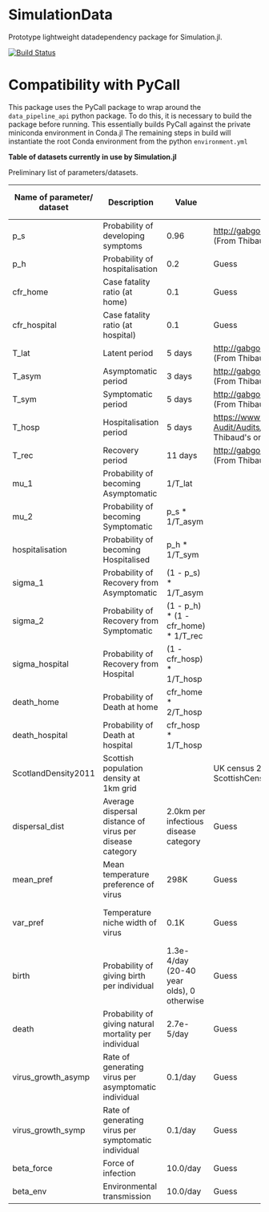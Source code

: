 # SimulationData
Prototype lightweight datadependency package for Simulation.jl.

[![Build Status](https://travis-ci.com/ScottishCovidResponse/SimulationData.jl.svg?branch=master)](https://travis-ci.com/ScottishCovidResponse/SimulationData.jl)

# Compatibility with PyCall

This package uses the PyCall package to wrap around the `data_pipeline_api` python package.
To do this, it is necessary to build the package before running.
This essentially builds PyCall against the private miniconda environment in Conda.jl
The remaining steps in build will instantiate the root Conda environment from the
python `environment.yml`




**Table of datasets currently in use by Simulation.jl**



Preliminary list of parameters/datasets.


| Name of parameter/ dataset | Description | Value | Source | Other info (e.g. stability) |
|----------------------------|-------------|-------|--------|-----------------------------|
|  p_s                          |     Probability of developing symptoms        |      0.96 |  http://gabgoh.github.io/COVID/index.html (From Thibaud's original model)      |                              |
|          p_h                  |       Probability of hospitalisation      |   0.2    |    Guess    |                             |
|           cfr_home                 |       Case fatality ratio (at home)      |      0.1 |     Guess   |                             |
|             cfr_hospital               |      Case fatality ratio (at hospital)       |   0.1    |    Guess    |                             |
|              T_lat              |      Latent period       |    5 days   |      http://gabgoh.github.io/COVID/index.html (From Thibaud's original model)  |                             |
|               T_asym             |      Asymptomatic period       |   3 days    |    http://gabgoh.github.io/COVID/index.html (From Thibaud's original model)   |                             |
|              T_sym              |       Symptomatic period      |    5 days   |     http://gabgoh.github.io/COVID/index.html (From Thibaud's original model)   |                             |
|              T_hosp              |      Hospitalisation period       |   5 days    |   https://www.icnarc.org/Our-Audit/Audits/Cmp/Reports (From Thibaud's original model) |                             |
|              T_rec              |     Recovery period        |   11 days    |    http://gabgoh.github.io/COVID/index.html (From Thibaud's original model)    |                             |
|              mu_1              |      Probability of becoming Asymptomatic       |    1/T_lat   |        |                             |
|              mu_2              |      Probability of becoming Symptomatic       |    p_s * 1/T_asym   |        |                             |
|              hospitalisation              |       Probability of becoming Hospitalised      |   p_h * 1/T_sym    |        |                             |
|           sigma_1                 |       Probability of Recovery from Asymptomatic      |    (1 - p_s) * 1/T_asym   |        |                             |
|           sigma_2                 |     Probability of Recovery from Symptomatic        |    (1 - p_h) * (1 - cfr_home) * 1/T_rec   |        |                             |
|           sigma_hospital                 |    Probability of Recovery from Hospital         |   (1 - cfr_hosp) * 1/T_hosp    |        |                             |
|            death_home                |    Probability of Death at home         |    cfr_home * 2/T_hosp   |        |                             |
|          death_hospital                  |    Probability of Death at hospital         |   cfr_hosp * 1/T_hosp    |        |                             |
|             ScotlandDensity2011               |     Scottish population density at 1km grid        |       |    UK census 2011 - A Reeves 'Covid19-ScottishCensusData' repo    |                            |
|            dispersal_dist                |       Average dispersal distance of virus per disease category      |    2.0km per infectious disease category   |       Guess |        Varies depending on grid size                     |
|              mean_pref              |      Mean temperature preference of virus       |   298K    |   Guess     |         Currently tuned to fit environment perfectly                    |
|            var_pref                |     Temperature niche width of virus        |   0.1K    |   Guess     |      Currently tuned to fit environment perfectly                       |
|            birth                |     Probability of giving birth per individual       |   1.3e-4/day (20-40 year olds), 0 otherwise    |     Guess   |                             |
|             death               |     Probability of giving natural mortality per individual        |    2.7e-5/day   |  Guess     |                             |
|           virus_growth_asymp                 |     Rate of generating virus per asymptomatic individual        |   0.1/day    |       Guess |                             |
|           virus_growth_symp                 |    Rate of generating virus per symptomatic individual         |   0.1/day    |    Guess    |                             |
|           beta_force                 |    Force of infection         |  10.0/day     |   Guess     |                             |
|           beta_env                 |    Environmental transmission         |  10.0/day     |   Guess     |                             |
